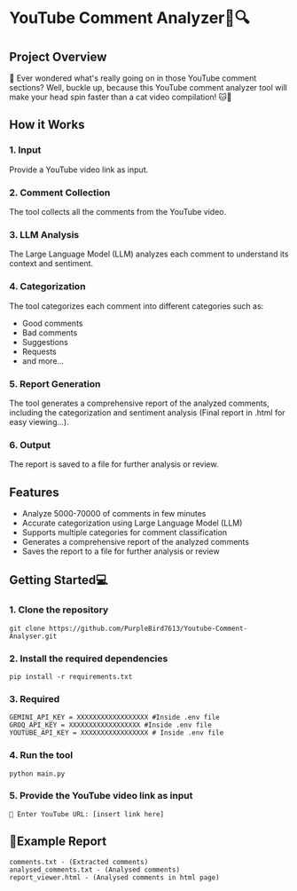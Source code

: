 
# YouTube Comment Analyzer📜🔍

## Project Overview
👋 Ever wondered what's really going on in those YouTube comment sections? Well, buckle up, because this YouTube comment analyzer tool will make your head spin faster than a cat video compilation! 🐱💫

## How it Works

### 1. Input
Provide a YouTube video link as input.

### 2. Comment Collection
The tool collects all the comments from the YouTube video.

### 3. LLM Analysis
The Large Language Model (LLM) analyzes each comment to understand its context and sentiment.

### 4. Categorization
The tool categorizes each comment into different categories such as:
* Good comments
* Bad comments
* Suggestions
* Requests
* and more...

### 5. Report Generation
The tool generates a comprehensive report of the analyzed comments, including the categorization and sentiment analysis (Final report in .html for easy viewing...).

### 6. Output
The report is saved to a file for further analysis or review.

## Features
* Analyze 5000-70000 of comments in few minutes
* Accurate categorization using Large Language Model (LLM)
* Supports multiple categories for comment classification
* Generates a comprehensive report of the analyzed comments
* Saves the report to a file for further analysis or review

## Getting Started💻

### 1. Clone the repository
```
git clone https://github.com/PurpleBird7613/Youtube-Comment-Analyser.git
```

### 2. Install the required dependencies
```
pip install -r requirements.txt
```

### 3. Required
```
GEMINI_API_KEY = XXXXXXXXXXXXXXXXXX #Inside .env file
GROQ_API_KEY = XXXXXXXXXXXXXXXXXX #Inside .env file
YOUTUBE_API_KEY = XXXXXXXXXXXXXXXXX # Inside .env file
```

### 4. Run the tool
```
python main.py
```

### 5. Provide the YouTube video link as input
```
🚀 Enter YouTube URL: [insert link here]
```

## 📑Example Report
```
comments.txt - (Extracted comments)
analysed_comments.txt - (Analysed comments)
report_viewer.html - (Analysed comments in html page)
```
